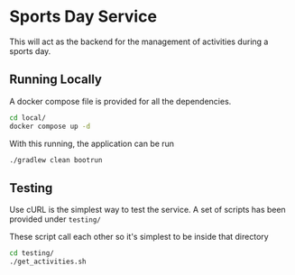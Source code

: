# Sports Day Service

This will act as the backend for the management of activities during a sports day.

## Running Locally
A docker compose file is provided for all the dependencies.

```bash
cd local/
docker compose up -d
```

With this running, the application can be run
```bash
./gradlew clean bootrun
```

## Testing
Use cURL is the simplest way to test the service.
A set of scripts has been provided under `testing/`

These script call each other so it's simplest to be inside that directory

```bash
cd testing/
./get_activities.sh
```